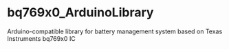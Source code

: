 # bq769x0_ArduinoLibrary
Arduino-compatible library for battery management system based on Texas Instruments bq769x0 IC
